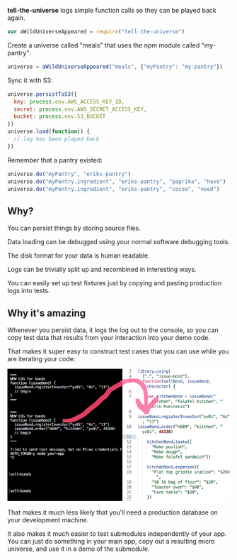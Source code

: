 **tell-the-universe** logs simple function calls so they can be played back again.

```javascript
var aWildUniverseAppeared = require("tell-the-universe")
```

Create a universe called "meals" that uses the npm module called "my-pantry":

```javascript
universe = aWildUniverseAppeared("meals", {"myPantry": "my-pantry"})
```

Sync it with S3:

```javascript
universe.persistToS3({
  key: process.env.AWS_ACCESS_KEY_ID,
  secret: process.env.AWS_SECRET_ACCESS_KEY,
  bucket: process.env.S3_BUCKET
})
universe.load(function() {
  // log has been played back
})
```

Remember that a pantry existed:

```javascript
universe.do("myPantry", "eriks-pantry")
universe.do("myPantry.ingredient", "eriks-pantry", "paprika", "have")
universe.do("myPantry.ingredient", "eriks-pantry", "cocoa", "need")
```

## Why?

You can persist things by storing source files.

Data loading can be debugged using your normal software debugging tools.

The disk format for your data is human readable.

Logs can be trivially split up and recombined in interesting ways.

You can easily set up test fixtures just by copying and pasting production logs into tests.

## Why it's amazing

Whenever you persist data, it logs the log out to the console, so you can copy test data that results from your interaction into your demo code.

That makes it super easy to construct test cases that you can use while you are iterating your code:

![screenshot of source code logged to the console, copied into a demo source file](paste-universe.gif)

That makes it much less likely that you'll need a production database on your development machine.

It also makes it much easier to test submodules independently of your app. You can just do something in your main app, copy out a resulting micro universe, and use it in a demo of the submodule.
